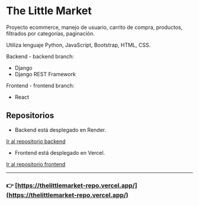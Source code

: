 # The Little Market

Proyecto ecommerce, manejo de usuario, carrito de compra, productos, filtrados por categorías, paginación.

Utiliza lenguaje Python, JavaScript, Bootstrap, HTML, CSS.

Backend - backend branch:
* Django
* Django REST Framework

Frontend - frontend branch:
* React


## Repositorios

* Backend está desplegado en Render.

[Ir al repositorio backend](https://github.com/kurotom/backend_thelittlemarket)


* Frontend está desplegado en Vercel.

[Ir al repositorio frontend](https://github.com/kurotom/frontend_thelittlemarket)

---

### :point_right: **[https://thelittlemarket-repo.vercel.app/](https://thelittlemarket-repo.vercel.app/)**
